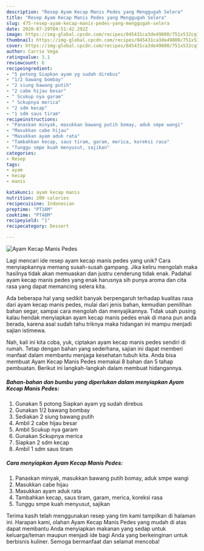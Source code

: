 ```yaml
---
description: "Resep Ayam Kecap Manis Pedes yang Menggugah Selera"
title: "Resep Ayam Kecap Manis Pedes yang Menggugah Selera"
slug: 475-resep-ayam-kecap-manis-pedes-yang-menggugah-selera
date: 2020-07-29T04:51:42.292Z
image: https://img-global.cpcdn.com/recipes/045431ca3de49800/751x532cq70/ayam-kecap-manis-pedes-foto-resep-utama.jpg
thumbnail: https://img-global.cpcdn.com/recipes/045431ca3de49800/751x532cq70/ayam-kecap-manis-pedes-foto-resep-utama.jpg
cover: https://img-global.cpcdn.com/recipes/045431ca3de49800/751x532cq70/ayam-kecap-manis-pedes-foto-resep-utama.jpg
author: Carrie Vega
ratingvalue: 3.1
reviewcount: 6
recipeingredient:
- "5 potong Siapkan ayam yg sudah direbus"
- "1/2 bawang bombay"
- "2 siung bawang putih"
- "2 cabe hijau besar"
- " Scukup nya garam"
- " Sckupnya merica"
- "2 sdm kecap"
- "1 sdm saus tiram"
recipeinstructions:
- "Panaskan minyak, masukkan bawang putih bomay, aduk smpe wangi"
- "Masukkan cabe hijau"
- "Masukkan ayam aduk rata"
- "Tambahkan kecap, saus tiram, garam, merica, koreksi rasa"
- "Tunggu smpe kuah menyusut, sajikan"
categories:
- Resep
tags:
- ayam
- kecap
- manis

katakunci: ayam kecap manis 
nutrition: 209 calories
recipecuisine: Indonesian
preptime: "PT16M"
cooktime: "PT48M"
recipeyield: "1"
recipecategory: Dessert

---
```



![Ayam Kecap Manis Pedes](https://img-global.cpcdn.com/recipes/045431ca3de49800/751x532cq70/ayam-kecap-manis-pedes-foto-resep-utama.jpg)

Lagi mencari ide resep ayam kecap manis pedes yang unik? Cara menyiapkannya memang susah-susah gampang. Jika keliru mengolah maka hasilnya tidak akan memuaskan dan justru cenderung tidak enak. Padahal ayam kecap manis pedes yang enak harusnya sih punya aroma dan cita rasa yang dapat memancing selera kita.

Ada beberapa hal yang sedikit banyak berpengaruh terhadap kualitas rasa dari ayam kecap manis pedes, mulai dari jenis bahan, kemudian pemilihan bahan segar, sampai cara mengolah dan menyajikannya. Tidak usah pusing kalau hendak menyiapkan ayam kecap manis pedes enak di mana pun anda berada, karena asal sudah tahu triknya maka hidangan ini mampu menjadi sajian istimewa.




Nah, kali ini kita coba, yuk, ciptakan ayam kecap manis pedes sendiri di rumah. Tetap dengan bahan yang sederhana, sajian ini dapat memberi manfaat dalam membantu menjaga kesehatan tubuh kita. Anda bisa membuat Ayam Kecap Manis Pedes memakai 8 bahan dan 5 tahap pembuatan. Berikut ini langkah-langkah dalam membuat hidangannya.

<!--inarticleads1-->

##### Bahan-bahan dan bumbu yang diperlukan dalam menyiapkan Ayam Kecap Manis Pedes:

1. Gunakan 5 potong Siapkan ayam yg sudah direbus
1. Gunakan 1/2 bawang bombay
1. Sediakan 2 siung bawang putih
1. Ambil 2 cabe hijau besar
1. Ambil  Scukup nya garam
1. Gunakan  Sckupnya merica
1. Siapkan 2 sdm kecap
1. Ambil 1 sdm saus tiram




<!--inarticleads2-->

##### Cara menyiapkan Ayam Kecap Manis Pedes:

1. Panaskan minyak, masukkan bawang putih bomay, aduk smpe wangi
1. Masukkan cabe hijau
1. Masukkan ayam aduk rata
1. Tambahkan kecap, saus tiram, garam, merica, koreksi rasa
1. Tunggu smpe kuah menyusut, sajikan




Terima kasih telah menggunakan resep yang tim kami tampilkan di halaman ini. Harapan kami, olahan Ayam Kecap Manis Pedes yang mudah di atas dapat membantu Anda menyiapkan makanan yang sedap untuk keluarga/teman maupun menjadi ide bagi Anda yang berkeinginan untuk berbisnis kuliner. Semoga bermanfaat dan selamat mencoba!
